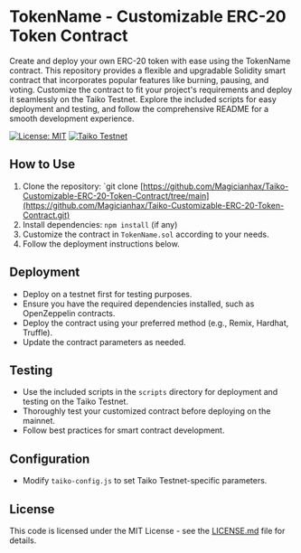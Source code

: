 # TokenName - Customizable ERC-20 Token Contract

Create and deploy your own ERC-20 token with ease using the TokenName contract. This repository provides a flexible and upgradable Solidity smart contract that incorporates popular features like burning, pausing, and voting. Customize the contract to fit your project's requirements and deploy it seamlessly on the Taiko Testnet. Explore the included scripts for easy deployment and testing, and follow the comprehensive README for a smooth development experience.

[![License: MIT](https://img.shields.io/badge/License-MIT-yellow.svg)](https://opensource.org/licenses/MIT)
[![Taiko Testnet](https://img.shields.io/badge/Testnet-Taiko-green)](https://taiko-testnet-explorer.netlify.app/)

## How to Use

1. Clone the repository: `git clone [https://github.com/Magicianhax/Taiko-Customizable-ERC-20-Token-Contract/tree/main](https://github.com/Magicianhax/Taiko-Customizable-ERC-20-Token-Contract.git)
2. Install dependencies: `npm install` (if any)
3. Customize the contract in `TokenName.sol` according to your needs.
4. Follow the deployment instructions below.

## Deployment

- Deploy on a testnet first for testing purposes.
- Ensure you have the required dependencies installed, such as OpenZeppelin contracts.
- Deploy the contract using your preferred method (e.g., Remix, Hardhat, Truffle).
- Update the contract parameters as needed.

## Testing

- Use the included scripts in the `scripts` directory for deployment and testing on the Taiko Testnet.
- Thoroughly test your customized contract before deploying on the mainnet.
- Follow best practices for smart contract development.

## Configuration

- Modify `taiko-config.js` to set Taiko Testnet-specific parameters.

## License

This code is licensed under the MIT License - see the [LICENSE.md](LICENSE.md) file for details.
